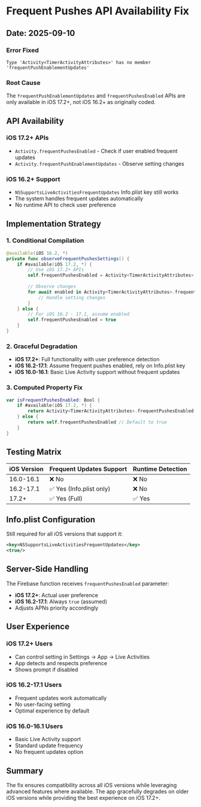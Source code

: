 # Frequent Pushes API Availability Fix

## Date: 2025-09-10

### Error Fixed
```
Type 'Activity<TimerActivityAttributes>' has no member 'frequentPushEnablementUpdates'
```

### Root Cause
The `frequentPushEnablementUpdates` and `frequentPushesEnabled` APIs are only available in iOS 17.2+, not iOS 16.2+ as originally coded.

## API Availability

### iOS 17.2+ APIs
- `Activity.frequentPushesEnabled` - Check if user enabled frequent updates
- `Activity.frequentPushEnablementUpdates` - Observe setting changes

### iOS 16.2+ Support
- `NSSupportsLiveActivitiesFrequentUpdates` Info.plist key still works
- The system handles frequent updates automatically
- No runtime API to check user preference

## Implementation Strategy

### 1. Conditional Compilation
```swift
@available(iOS 16.2, *)
private func observeFrequentPushesSettings() {
    if #available(iOS 17.2, *) {
        // Use iOS 17.2+ APIs
        self.frequentPushesEnabled = Activity<TimerActivityAttributes>.frequentPushesEnabled
        
        // Observe changes
        for await enabled in Activity<TimerActivityAttributes>.frequentPushEnablementUpdates {
            // Handle setting changes
        }
    } else {
        // For iOS 16.2 - 17.1, assume enabled
        self.frequentPushesEnabled = true
    }
}
```

### 2. Graceful Degradation
- **iOS 17.2+**: Full functionality with user preference detection
- **iOS 16.2-17.1**: Assume frequent pushes enabled, rely on Info.plist key
- **iOS 16.0-16.1**: Basic Live Activity support without frequent updates

### 3. Computed Property Fix
```swift
var isFrequentPushesEnabled: Bool {
    if #available(iOS 17.2, *) {
        return Activity<TimerActivityAttributes>.frequentPushesEnabled
    } else {
        return self.frequentPushesEnabled // Default to true
    }
}
```

## Testing Matrix

| iOS Version | Frequent Updates Support | Runtime Detection |
|------------|-------------------------|------------------|
| 16.0-16.1  | ❌ No                    | ❌ No            |
| 16.2-17.1  | ✅ Yes (Info.plist only) | ❌ No            |
| 17.2+      | ✅ Yes (Full)            | ✅ Yes           |

## Info.plist Configuration
Still required for all iOS versions that support it:
```xml
<key>NSSupportsLiveActivitiesFrequentUpdates</key>
<true/>
```

## Server-Side Handling
The Firebase function receives `frequentPushesEnabled` parameter:
- **iOS 17.2+**: Actual user preference
- **iOS 16.2-17.1**: Always `true` (assumed)
- Adjusts APNs priority accordingly

## User Experience

### iOS 17.2+ Users
- Can control setting in Settings → App → Live Activities
- App detects and respects preference
- Shows prompt if disabled

### iOS 16.2-17.1 Users
- Frequent updates work automatically
- No user-facing setting
- Optimal experience by default

### iOS 16.0-16.1 Users
- Basic Live Activity support
- Standard update frequency
- No frequent updates option

## Summary
The fix ensures compatibility across all iOS versions while leveraging advanced features where available. The app gracefully degrades on older iOS versions while providing the best experience on iOS 17.2+.